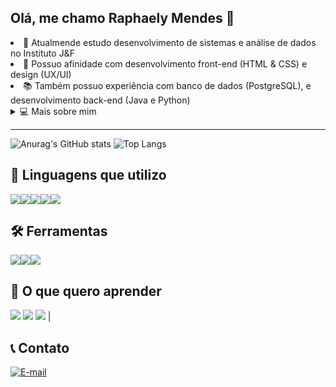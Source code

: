 ## Olá, me chamo Raphaely Mendes 👋

<li>🌱 Atualmende estudo desenvolvimento de sistemas e análise de dados no Instituto J&F </li>

<li>🔭 Possuo afinidade com desenvolvimento front-end (HTML & CSS) e design (UX/UI)</li>

<li>📚 Também possuo experiência com banco de dados (PostgreSQL), e desenvolvimento back-end (Java e Python)</li>
 
<details>
<summary>
  💻 Mais sobre mim
</summary>
<br>

   <li>🧠 Tenho 15 anos</li>
   <li>🌍 Sou fascinada por UX/UI e desenvolvimento front-end</li>
   <li>📖 Gosto de ler e assistir filmes de ficção</li>
   <li>🏓 Gosto de jogar tênis de mesa e outros esportes</li>

</details>

---


![Anurag's GitHub stats](https://github-readme-stats.vercel.app/api?username=raphaxnz&show_icons=true&theme=dark)
![Top Langs](https://github-readme-stats.vercel.app/api/top-langs/?username=raphaxnz&layout=compact&theme=dark)


##  🚀 Linguagens que utilizo
<div style="display: flex; flex-direction: row; flex-wrap: wrap;">
<img src="https://img.shields.io/badge/Python-3776AB?style=for-the-badge&logo=python&logoColor=white" />
<img src="https://img.shields.io/badge/Java-007396?style=for-the-badge&logo=java&logoColor=white" />
<img src="https://img.shields.io/badge/HTML5-E34F26?style=for-the-badge&logo=html5&logoColor=white" />
<img src="https://img.shields.io/badge/CSS3-1572B6?style=for-the-badge&logo=css3&logoColor=white" />
<img src="https://img.shields.io/badge/SQL-4479A1?style=for-the-badge&logo=postgresql&logoColor=white" />
</div>

##  🛠️ Ferramentas
<div style="display: flex; flex-direction: row; flex-wrap: wrap;">
<img src="https://img.shields.io/badge/Figma-F24E1E?style=for-the-badge&logo=figma&logoColor=white" />
<img src="https://img.shields.io/badge/pgAdmin-364257?style=for-the-badge&logo=pgadmin&logoColor=white" />
<img src="https://img.shields.io/badge/VS%20Code-007ACC?style=for-the-badge&logo=visual%20studio%20code&logoColor=white" />
</div>

## 🎯 O que quero aprender

<img src="https://img.shields.io/badge/JavaScript-F7DF1E?style=for-the-badge&logo=javascript&logoColor=black" /> <img src="https://img.shields.io/badge/React-61DAFB?style=for-the-badge&logo=react&logoColor=black" /> <img src="https://img.shields.io/badge/C%23-239120?style=for-the-badge&logo=c-sharp&logoColor=white" /> |

## 📞 Contato

[![E-mail](https://img.shields.io/badge/Gmail-D14836?style=for-the-badge&logo=gmail&logoColor=white)](mailto:raphaely.sales@germinare.org.br)



